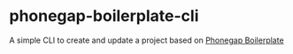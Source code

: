 # phonegap-boilerplate-cli

A simple CLI to create and update a project based on [Phonegap Boilerplate](https://github.com/dorian-marchal/phonegap-boilerplate)

